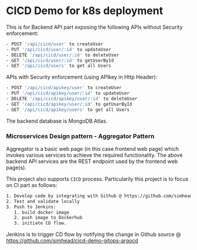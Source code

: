 # CICD Demo for k8s deployment

This is for Backend API part exposing the following APIs without Security enforcement:
```sh
- POST '/api/cicd/user' to createUser
- PUT '/api/cicd/user/:id' to updateUser
- DELETE '/api/cicd/user/:id' to deleteUser
- GET '/api/cicd/user/:id' to getUserById
- GET '/api/cicd/users' to get all Users
```

APIs with Security enforcement (using APIkey in Http Header):
```sh
- POST '/api/cicd/apikey/user' to createUser
- PUT '/api/cicd/apikey/user/:id' to updateUser
- DELETE '/api/cicd/apikey/user/:id' to deleteUser
- GET '/api/cicd/apikey/user/:id' to getUserById
- GET '/api/cicd/apikey/users' to get all Users
```

The backend database is MongoDB Atlas.

### Microservices Design pattern - Aggregator Pattern
Aggregator is a basic web page (in this case frontend web page) which invokes various services to achieve the required functionality.
The above backend API services are the REST endpoint used by the frontend web page(s).

This project also supports `CICD` process. Particularily this project is to focus on CI part as follows:
```sh
1. Develop code by integrating with Github @ https://github.com/simhead/soynet-mern-backend
2. Test and validate locally
3. Push to Jenkins:
   1. build docker image
   2. push image to Dockerhub
   3. initiate CD flow.
```
Jenkins is to trigger CD flow by notifying the change in Github source @ https://github.com/simhead/cicd-demo-gitops-argocd
